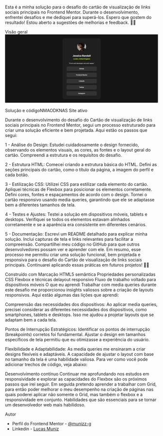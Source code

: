 Esta é a minha solução para o desafio do cartão de visualização de links sociais principais no Frontend Mentor. Durante o desenvolvimento, enfrentei desafios e me dediquei para superá-los. Espero que gostem do resultado! Estou aberto a sugestões de melhorias e feedback. 🚀🌟

Visão geral
![alt text](src/images/image-readme.png)

Solução e códigoNMAODKNAS
Site ativo

Durante o desenvolvimento do desafio do Cartão de visualização de links sociais principais no Frontend Mentor, segui um processo estruturado para criar uma solução eficiente e bem projetada. Aqui estão os passos que segui:

1 - Análise do Design:
Estudei cuidadosamente o design fornecido, observando os elementos visuais, as cores, as fontes e o layout geral do cartão.
Compreendi a estrutura e os requisitos do desafio.

2 - Estrutura HTML:
Comecei criando a estrutura básica do HTML.
Defini as seções principais do cartão, como o título da página, a imagem do perfil e cada botão.

3 - Estilização CSS:
Utilizei CSS para estilizar cada elemento do cartão.
Apliquei técnicas de Flexbox para posicionar os elementos corretamente.
Defini cores, fontes e espaçamentos de acordo com o design.
Tornei o cartão responsivo usando media queries, garantindo que ele se adaptasse bem a diferentes tamanhos de tela.

4 - Testes e Ajustes:
Testei a solução em dispositivos móveis, tablets e desktops.
Verifiquei se todos os elementos estavam alinhados corretamente e se a aparência era consistente em diferentes cenários.

5 - Documentação:
Escrevi um README detalhado para explicar minha solução.
Incluí capturas de tela e links relevantes para facilitar a compreensão.
Compartilhei meu código no GitHub para que outros desenvolvedores possam ver e aprender com ele.
Em resumo, esse processo me permitiu criar uma solução funcional, bem projetada e responsiva para o desafio do Cartão de visualização de links sociais principais. Continuarei aplicando essas práticas em futuros projetos! 🚀🌟

Construído com
Marcação HTML5 semântica
Propriedades personalizadas CSS
Flexbox e técnicas delayout responsivo
Fluxo de trabalho voltado para dispositivos móveis
O que eu aprendi
Trabalhar com media queries durante este desafio me proporcionou insights valiosos sobre a criação de layouts responsivos. Aqui estão algumas das lições que aprendi:

Compreensão das necessidades dos dispositivos: Ao aplicar media queries, precisei considerar as diferentes necessidades dos dispositivos, como smartphones, tablets e desktops. Isso me ajudou a projetar layouts que se adaptam bem a cada tela.

Pontos de Interrupção Estratégicos: Identificar os pontos de interrupção (breakpoints) corretos foi fundamental. Ajustar o design em tamanhos específicos de tela permitiu que eu otimizasse a experiência do usuário.

Flexibilidade e Adaptabilidade: As media queries me ensinaram a criar designs flexíveis e adaptáveis. A capacidade de ajustar o layout com base no tamanho da tela é uma habilidade valiosa. Para ver como você pode adicionar trechos de código, veja abaixo:

Desenvolvimento contínuo
Continuar me aprofundando nos estudos em responsividade e explorar as capacidades do Flexbox são os próximos passos que irei seguir. Em seguida pretendo aprender a trabalhar com Grid, para então poder melhorar o meu desempenho na criação de páginas nas quais poderei aplicar não somente o Grid, mas também o flexbox e a responsividade em conjunto. Habilidades que são essenciais para se tornar um desenvolvedor web mais habilidoso.

Autor
- Perfil do Frontend Mentor - [@munizz-g](https://www.frontendmentor.io/profile/munizz-g)
- Linkedin - [Lucas Muniz](https://www.linkedin.com/in/lucas-muniz-gomes-36bba0298/)
